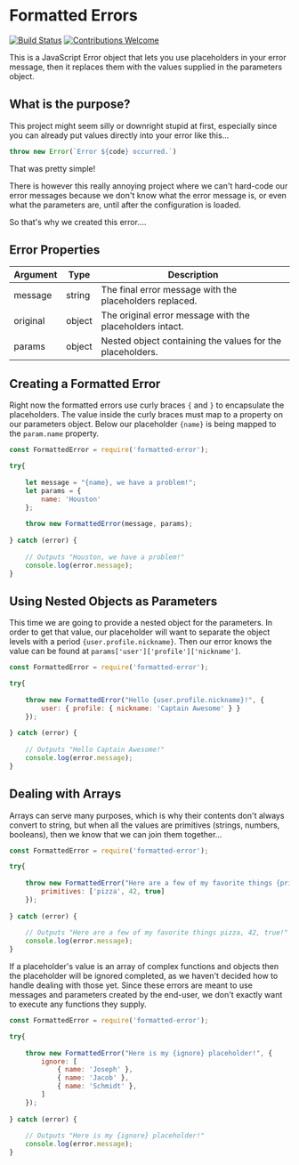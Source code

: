 # Formatted Errors

[![Build Status](https://travis-ci.com/c-butcher/formatted-error.svg?branch=master)](https://travis-ci.com/c-butcher/formatted-error)
[![Contributions Welcome](https://img.shields.io/badge/contributions-welcome-brightgreen.svg?style=flat)](https://travis-ci.com/c-butcher/data-validators)

This is a JavaScript Error object that lets you use placeholders in your error message, then
it replaces them with the values supplied in the parameters object.

## What is the purpose?
This project might seem silly or downright stupid at first, especially since you can already put values
directly into your error like this...

```javascript
throw new Error(`Error ${code} occurred.`)
```

That was pretty simple!

There is however this really annoying project where we can't hard-code our error messages because we don't
know what the error message is, or even what the parameters are, until after the configuration is loaded.

So that's why we created this error....

## Error Properties
| Argument | Type   | Description                                                       |
|----------|--------|-------------------------------------------------------------------|
| message  | string | The final error message with the placeholders replaced.           |
| original | object | The original error message with the placeholders intact.          |
| params   | object | Nested object containing the values for the placeholders.         |

## Creating a Formatted Error
Right now the formatted errors use curly braces `{` and `}` to encapsulate the placeholders.
The value inside the curly braces must map to a property on our parameters object. Below our
placeholder `{name}` is being mapped to the `param.name` property.

```javascript
const FormattedError = require('formatted-error');

try{
    
    let message = "{name}, we have a problem!";
    let params = {
        name: 'Houston'
    };
    
    throw new FormattedError(message, params);
    
} catch (error) {
    
    // Outputs "Houston, we have a problem!"
    console.log(error.message); 
}
```

## Using Nested Objects as Parameters
This time we are going to provide a nested object for the parameters. In order to get that value,
our placeholder will want to separate the object levels with a period `{user.profile.nickname}`.
Then our error knows the value can be found at `params['user']['profile']['nickname']`.

```javascript
const FormattedError = require('formatted-error');

try{
    
    throw new FormattedError("Hello {user.profile.nickname}!", {
        user: { profile: { nickname: 'Captain Awesome' } }
    });
    
} catch (error) {
    
    // Outputs "Hello Captain Awesome!"
    console.log(error.message); 
}
```

## Dealing with Arrays
Arrays can serve many purposes, which is why their contents don't always convert to string, but
when all the values are primitives (strings, numbers, booleans), then we know that we can join
them together...

```javascript
const FormattedError = require('formatted-error');

try{
    
    throw new FormattedError("Here are a few of my favorite things {primitives}!", {
        primitives: ['pizza', 42, true]
    });
    
} catch (error) {
    
    // Outputs "Here are a few of my favorite things pizza, 42, true!"
    console.log(error.message); 
}
```

If a placeholder's value is an array of complex functions and objects then the placeholder will be ignored completed,
as we haven't decided how to handle dealing with those yet. Since these errors are meant to use messages and parameters
created by the end-user, we don't exactly want to execute any functions they supply.

```javascript
const FormattedError = require('formatted-error');

try{
    
    throw new FormattedError("Here is my {ignore} placeholder!", {
        ignore: [
            { name: 'Joseph' },
            { name: 'Jacob' },
            { name: 'Schmidt' },
        ]
    });
    
} catch (error) {
    
    // Outputs "Here is my {ignore} placeholder!"
    console.log(error.message); 
}
```

